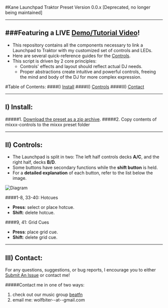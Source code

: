 #Kane Launchpad Traktor Preset
Version 0.0.x [Deprecated, no longer being maintained]

------------------------
###Featuring a LIVE [Demo/Tutorial Video](https://youtu.be/scnv_NNAdM0)!
------------------------

+ This repository contains all the components necessary to link a Launchpad to Traktor with
my customized set of controls and LEDs.
+ Here are several quick-reference guides for the [Controls](#ii-controls).
+ This script is driven by 2 core principles:
  - Controls' effects and layout should reflect actual DJ needs.
  - Proper abstractions create intuitive and powerful controls, freeing the mind and body of the DJ for more complex expression.

#Table of Contents:
####I) [Install](#i-install-1)
####II) [Controls](#ii-controls-1)
####III) [Contact](#iii-contact-1)

------------------------
## I) Install:
#####1. [Download the preset as a zip archive](https://github.com/wolfbiter/kane-launchpad-traktor/archive/master.zip).
#####2. Copy contents of mixxx-controls to the mixxx preset folder

------------------------
## II) Controls:
- The Launchpad is split in two: The left half controls decks **A/C**, and the right half, decks **B/D**.
- Some buttons have secondary functions while the **shift button** is held.
- For a **detailed explanation** of each button, refer to the list below the image.

![Diagram](https://raw.github.com/wolfbiter/kane-launchpad-traktor/master/launchpad-diagram%20backup.PNG)

####1-8, 33-40: Hotcues
- **Press**: select or place hotcue.
- **Shift**: delete hotcue.

####9, 41: Grid Cues
- **Press**: place grid cue.
- **Shift**: delete grid cue.


------------------------
## III) Contact:
For any questions, suggestions, or bug reports, I encourage you to either [Submit An Issue](https://github.com/wolfbiter/kane-launchpad-traktor/issues?state=open) or contact me!

#####Contact me in one of two ways:
1. check out our music group [beatfn](http://beatfn.com)
2. email me: wolfbiter--at--gmail.com
